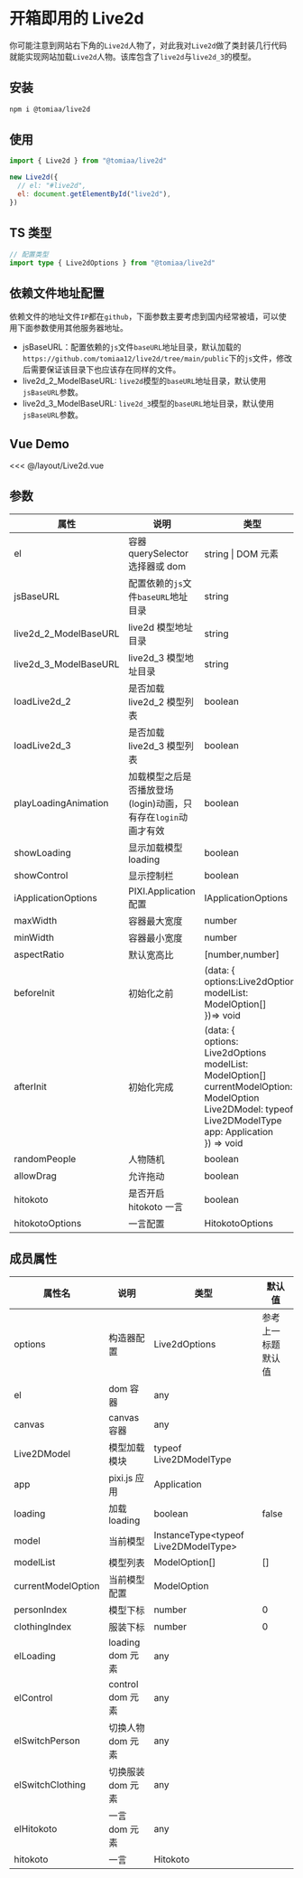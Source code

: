 # 开箱即用的 Live2d

你可能注意到网站右下角的`Live2d`人物了，对此我对`Live2d`做了类封装几行代码就能实现网站加载`Live2d`人物。该库包含了`live2d`与`live2d_3`的模型。

## 安装

```sh
npm i @tomiaa/live2d
```

## 使用

```js
import { Live2d } from "@tomiaa/live2d"

new Live2d({
  // el: "#live2d",
  el: document.getElementById("live2d"),
})
```

## TS 类型

```ts
// 配置类型
import type { Live2dOptions } from "@tomiaa/live2d"
```

## 依赖文件地址配置

依赖文件的地址文件`IP`都在`github`，下面参数主要考虑到国内经常被墙，可以使用下面参数使用其他服务器地址。

- jsBaseURL：配置依赖的`js`文件`baseURL`地址目录，默认加载的`https://github.com/tomiaa12/live2d/tree/main/public`下的`js`文件，修改后需要保证该目录下也应该存在同样的文件。
- live2d_2_ModelBaseURL: `live2d`模型的`baseURL`地址目录，默认使用`jsBaseURL`参数。
- live2d_3_ModelBaseURL: `live2d_3`模型的`baseURL`地址目录，默认使用`jsBaseURL`参数。

## Vue Demo

<<< @/layout/Live2d.vue

## 参数

| 属性                  | 说明                                                           | 类型                                                                                                                                                                                   | 默认值                             |
| --------------------- | -------------------------------------------------------------- | -------------------------------------------------------------------------------------------------------------------------------------------------------------------------------------- | ---------------------------------- |
| el                    | 容器 querySelector 选择器或 dom                                | string \| DOM 元素                                                                                                                                                                     | #live2d                            |
| jsBaseURL             | 配置依赖的`js`文件`baseURL`地址目录                            | string                                                                                                                                                                                 | `tomiaa12.github.io/live2d/public` |
| live2d_2_ModelBaseURL | live2d 模型地址目录                                            | string                                                                                                                                                                                 | 默认使用 jsBaseURL                 |
| live2d_3_ModelBaseURL | live2d_3 模型地址目录                                          | string                                                                                                                                                                                 | 默认使用 jsBaseURL                 |
| loadLive2d_2          | 是否加载 live2d_2 模型列表                                     | boolean                                                                                                                                                                                | true                               |
| loadLive2d_3          | 是否加载 live2d_3 模型列表                                     | boolean                                                                                                                                                                                | true                               |
| playLoadingAnimation  | 加载模型之后是否播放登场(login)动画，只有存在`login`动画才有效 | boolean                                                                                                                                                                                | true                               |
| showLoading           | 显示加载模型 loading                                           | boolean                                                                                                                                                                                | true                               |
| showControl           | 显示控制栏                                                     | boolean                                                                                                                                                                                | true                               |
| iApplicationOptions   | PIXI.Application 配置                                          | IApplicationOptions                                                                                                                                                                    | {}                                 |
| maxWidth              | 容器最大宽度                                                   | number                                                                                                                                                                                 | 400                                |
| minWidth              | 容器最小宽度                                                   | number                                                                                                                                                                                 | 200                                |
| aspectRatio           | 默认宽高比                                                     | [number,number]                                                                                                                                                                        | [10,9]                             |
| beforeInit            | 初始化之前                                                     | (data: {<br />options:Live2dOptions<br />modelList: ModelOption[]<br />})=> void                                                                                                       |                                    |
| afterInit             | 初始化完成                                                     | (data: {<br />options: Live2dOptions<br />modelList: ModelOption[]<br />currentModelOption: ModelOption<br />Live2DModel: typeof Live2DModelType<br />app: Application<br />}) => void |                                    |
| randomPeople          | 人物随机                                                       | boolean                                                                                                                                                                                | true                               |
| allowDrag             | 允许拖动                                                       | boolean                                                                                                                                                                                | true                               |
| hitokoto              | 是否开启 hitokoto 一言                                         | boolean                                                                                                                                                                                | true                               |
| hitokotoOptions       | 一言配置                                                       | HitokotoOptions                                                                                                                                                                        |                                    |

## 成员属性

| 属性名             | 说明              | 类型                                  | 默认值             |
| ------------------ | ----------------- | ------------------------------------- | ------------------ |
| options            | 构造器配置        | Live2dOptions                         | 参考上一标题默认值 |
| el                 | dom 容器          | any                                   |                    |
| canvas             | canvas 容器       | any                                   |                    |
| Live2DModel        | 模型加载模块      | typeof Live2DModelType                |                    |
| app                | pixi.js 应用      | Application                           |                    |
| loading            | 加载loading       | boolean                               | false              |
| model              | 当前模型          | InstanceType\<typeof Live2DModelType> |                    |
| modelList          | 模型列表          | ModelOption[]                         | []                 |
| currentModelOption | 当前模型配置      | ModelOption                           |                    |
| personIndex        | 模型下标          | number                                | 0                  |
| clothingIndex      | 服装下标          | number                                | 0                  |
| elLoading          | loading dom 元素  | any                                   |                    |
| elControl          | control dom 元素  | any                                   |                    |
| elSwitchPerson     | 切换人物 dom 元素 | any                                   |                    |
| elSwitchClothing   | 切换服装 dom 元素 | any                                   |                    |
| elHitokoto         | 一言 dom 元素     | any                                   |                    |
| hitokoto           | 一言              | Hitokoto                              |                    |

